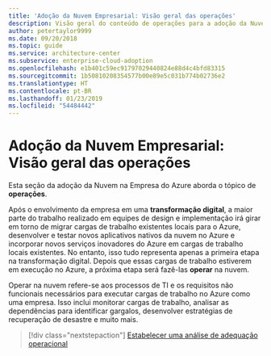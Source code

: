 ```yaml
---
title: 'Adoção da Nuvem Empresarial: Visão geral das operações'
description: Visão geral do conteúdo de operações para a adoção da Nuvem na Empresa do Azure
author: petertaylor9999
ms.date: 09/20/2018
ms.topic: guide
ms.service: architecture-center
ms.subservice: enterprise-cloud-adoption
ms.openlocfilehash: e1b401c59ec91797029440824e88d4c4bfd83315
ms.sourcegitcommit: 1b50810208354577b00e89e5c031b774b02736e2
ms.translationtype: HT
ms.contentlocale: pt-BR
ms.lasthandoff: 01/23/2019
ms.locfileid: "54484442"
---
```

# <a name="enterprise-cloud-adoption-operations-overview"></a>Adoção da Nuvem Empresarial: Visão geral das operações

Esta seção da adoção da Nuvem na Empresa do Azure aborda o tópico de **operações**. 

Após o envolvimento da empresa em uma **transformação digital**, a maior parte do trabalho realizado em equipes de design e implementação irá girar em torno de migrar cargas de trabalho existentes locais para o Azure, desenvolver e testar novos aplicativos nativos da nuvem no Azure e incorporar novos serviços inovadores do Azure em cargas de trabalho locais existentes. No entanto, isso tudo representa apenas a primeira etapa na transformação digital. Depois que essas cargas de trabalho estiverem em execução no Azure, a próxima etapa será fazê-las **operar** na nuvem.

Operar na nuvem refere-se aos processos de TI e os requisitos não funcionais necessários para executar cargas de trabalho no Azure como uma empresa. Isso inclui monitorar cargas de trabalho, analisar as dependências para identificar gargalos, desenvolver estratégias de recuperação de desastre e muito mais.

> [!div class="nextstepaction"]
> [Estabelecer uma análise de adequação operacional](operational-fitness-review.md)
